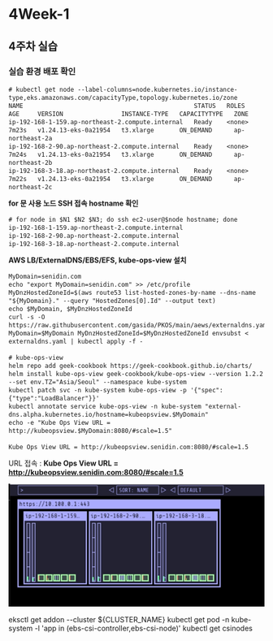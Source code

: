 # 4Week-1

## 4주차 실습

### 실습 환경 배포 확인

```
# kubectl get node --label-columns=node.kubernetes.io/instance-type,eks.amazonaws.com/capacityType,topology.kubernetes.io/zone
NAME                                               STATUS   ROLES    AGE     VERSION                INSTANCE-TYPE   CAPACITYTYPE   ZONE
ip-192-168-1-159.ap-northeast-2.compute.internal   Ready    <none>   7m23s   v1.24.13-eks-0a21954   t3.xlarge       ON_DEMAND      ap-northeast-2a
ip-192-168-2-90.ap-northeast-2.compute.internal    Ready    <none>   7m24s   v1.24.13-eks-0a21954   t3.xlarge       ON_DEMAND      ap-northeast-2b
ip-192-168-3-18.ap-northeast-2.compute.internal    Ready    <none>   7m22s   v1.24.13-eks-0a21954   t3.xlarge       ON_DEMAND      ap-northeast-2c
```

**for 문 사용 노드 SSH 접속 hostname 확인**

```
# for node in $N1 $N2 $N3; do ssh ec2-user@$node hostname; done
ip-192-168-1-159.ap-northeast-2.compute.internal
ip-192-168-2-90.ap-northeast-2.compute.internal
ip-192-168-3-18.ap-northeast-2.compute.internal
```

**AWS LB/ExternalDNS/EBS/EFS, kube-ops-view 설치**
```
MyDomain=senidin.com
echo "export MyDomain=senidin.com" >> /etc/profile
MyDnzHostedZoneId=$(aws route53 list-hosted-zones-by-name --dns-name "${MyDomain}." --query "HostedZones[0].Id" --output text)
echo $MyDomain, $MyDnzHostedZoneId
curl -s -O https://raw.githubusercontent.com/gasida/PKOS/main/aews/externaldns.yaml
MyDomain=$MyDomain MyDnzHostedZoneId=$MyDnzHostedZoneId envsubst < externaldns.yaml | kubectl apply -f -

# kube-ops-view
helm repo add geek-cookbook https://geek-cookbook.github.io/charts/
helm install kube-ops-view geek-cookbook/kube-ops-view --version 1.2.2 --set env.TZ="Asia/Seoul" --namespace kube-system
kubectl patch svc -n kube-system kube-ops-view -p '{"spec":{"type":"LoadBalancer"}}'
kubectl annotate service kube-ops-view -n kube-system "external-dns.alpha.kubernetes.io/hostname=kubeopsview.$MyDomain"
echo -e "Kube Ops View URL = http://kubeopsview.$MyDomain:8080/#scale=1.5"

Kube Ops View URL = http://kubeopsview.senidin.com:8080/#scale=1.5
```

URL 접속 : **Kube Ops View URL = http://kubeopsview.senidin.com:8080/#scale=1.5**

![image](https://github.com/jiwonYun9332/AWES-1/blob/59e11cc0f979f778a114a7cce1378ddf5f6923ab/Study/images/48_images.jpg)


eksctl get addon --cluster ${CLUSTER_NAME}
kubectl get pod -n kube-system -l 'app in (ebs-csi-controller,ebs-csi-node)'
kubectl get csinodes













